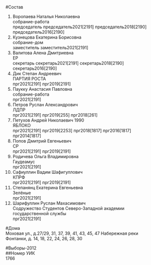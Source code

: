 #Состав  
1. Воропаева Наталья Николаевна  
    собрание-работа  
    председатель председатель2021[2191] председатель2018[2190] председатель2016[2190]  
2. Кузнецова Екатерина Борисовна  
    собрание-дом  
    заместитель заместитель2021[2191]  
3. Валитова Алена Дмитриевна  
    ЕР  
    секретарь секретарь2021[2191] секретарь2018[2190] секретарь2016[2190]  
4. Дик Степан Андреевич  
    ПАРТИЯ РОСТА  
    прг2021[2191] прг2019[2191]  
5. Паукку Анастасия Павловна  
    собрание-работа  
    прг2021[2191]  
6. Петров Руслан Александрович  
    ЛДПР  
    прг2021[2191] прг2019[255] прг2018[261]  
7. Петухов Андрей Николаевич 1990  
    ЯБЛОКО  
    прг2021[2191] прг2019[2253] прг2018[1817] прг2016[1817] прг2014[1817]  
8. Попов Дмитрий Евгеньевич  
    СР  
    прг2021[2191] прг2019[2191]  
9. Родичева Ольга Владимировна  
    Гаудеамус  
    прг2021[2191]  
10. Сафиуллин Вадим Шафигуллович  
    КПРФ  
    прг2021[2191] прг2019[2191]  
11. Степанянц Екатерина Евгеньевна  
    Зелёные  
    прг2021[2191]  
12. Шарифуллин Руслан Махасимович  
    Содружество Студентов Северо-Западной академии государственной службы  
    прг2021[2191]  
  
#Дома  
Моховая ул., д.27/29, 31, 37, 39, 41, 43, 45, 47 Набережная реки Фонтанки, д. 14, 18, 22, 24, 26, 28, 30  
  
#Выборы-2012  
##Номер УИК  
1766  
